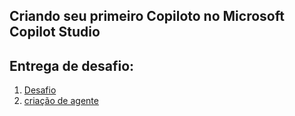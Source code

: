 ## Criando seu primeiro Copiloto no Microsoft Copilot Studio

## Entrega de desafio:

1. [Desafio](docs/Desafio.md)
2. [criação de agente](docs/Criação%20de%20Agente.md)